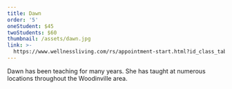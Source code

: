 ```yaml
---
title: Dawn
order: '5'
oneStudent: $45
twoStudents: $60
thumbnail: /assets/dawn.jpg
link: >-
  https://www.wellnessliving.com/rs/appointment-start.html?id_class_tab=3&k_business=248418&k_class_tab=14360&k_service=90249
---
```

Dawn has been teaching for many years.  She has taught at numerous locations throughout the Woodinville area.  

